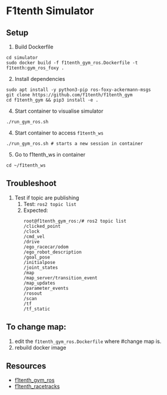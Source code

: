 # F1tenth Simulator 
## Setup
1. Build Dockerfile
```
cd simulator
sudo docker build -f f1tenth_gym_ros.Dockerfile -t f1tenth:gym_ros_foxy .
```
2. Install dependencies
```
sudo apt install -y python3-pip ros-foxy-ackermann-msgs
git clone https://github.com/f1tenth/f1tenth_gym
cd f1tenth_gym && pip3 install -e .
```
4. Start container to visualise simulator
```
./run_gym_ros.sh
```
4. Start container to access `f1tenth_ws`
```
./run_gym_ros.sh # starts a new session in container
```
5. Go to f1tenth_ws in container
```
cd ~/f1tenth_ws
```

## Troubleshoot
1. Test if topic are publishing
   1. Test: `ros2 topic list`
   2. Expected:
      ```
      root@f1tenth_gym_ros:/# ros2 topic list
      /clicked_point
      /clock
      /cmd_vel
      /drive
      /ego_racecar/odom
      /ego_robot_description
      /goal_pose
      /initialpose
      /joint_states
      /map
      /map_server/transition_event
      /map_updates
      /parameter_events
      /rosout
      /scan
      /tf
      /tf_static
      ```
   

## To change map:
1. edit the `f1tenth_gym_ros.Dockerfile` where #change map is.
2. rebuild docker image

## Resources
- [f1tenth_gym_ros](https://github.com/f1tenth/f1tenth_gym_ros.git)
- [f1tenth_racetracks](https://github.com/f1tenth/f1tenth_racetracks.git)
